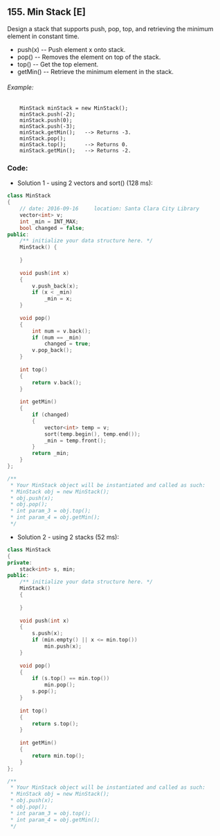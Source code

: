 ## 155. Min Stack [E]
Design a stack that supports push, pop, top, and retrieving the minimum element in constant time.

- push(x) -- Push element x onto stack.
- pop() -- Removes the element on top of the stack.
- top() -- Get the top element.
- getMin() -- Retrieve the minimum element in the stack.  

###### Example:
```
    MinStack minStack = new MinStack();
    minStack.push(-2);
    minStack.push(0);
    minStack.push(-3);
    minStack.getMin();   --> Returns -3.
    minStack.pop();
    minStack.top();      --> Returns 0.
    minStack.getMin();   --> Returns -2.
```

### Code:
- Solution 1 - using 2 vectors and sort() (128 ms):
```c++
class MinStack 
{
    // date: 2016-09-16     location: Santa Clara City Library
    vector<int> v;
    int _min = INT_MAX;
    bool changed = false;
public:
    /** initialize your data structure here. */
    MinStack() {
        
    }
    
    void push(int x) 
    {
        v.push_back(x);
        if (x < _min)
            _min = x;
    }
    
    void pop() 
    {
        int num = v.back();
        if (num == _min)
            changed = true;
        v.pop_back();
    }
    
    int top() 
    {
        return v.back();
    }
    
    int getMin() 
    {
        if (changed)
        {
            vector<int> temp = v;
            sort(temp.begin(), temp.end());
            _min = temp.front();
        }
        return _min;
    }
};

/**
 * Your MinStack object will be instantiated and called as such:
 * MinStack obj = new MinStack();
 * obj.push(x);
 * obj.pop();
 * int param_3 = obj.top();
 * int param_4 = obj.getMin();
 */
 ```

- Solution 2 - using 2 stacks (52 ms):
```c++
class MinStack 
{
private:
    stack<int> s, min;
public:
    /** initialize your data structure here. */
    MinStack() 
    {
        
    }
    
    void push(int x) 
    {
        s.push(x);
        if (min.empty() || x <= min.top())
            min.push(x);
    }
    
    void pop()
    {
        if (s.top() == min.top())
            min.pop();
        s.pop();
    }
    
    int top()
    {
        return s.top();
    }
    
    int getMin()
    {
        return min.top();
    }
};

/**
 * Your MinStack object will be instantiated and called as such:
 * MinStack obj = new MinStack();
 * obj.push(x);
 * obj.pop();
 * int param_3 = obj.top();
 * int param_4 = obj.getMin();
 */
```
